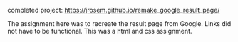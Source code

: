 completed project: https://jrosem.github.io/remake_google_result_page/

The assignment here was to recreate the result page from Google. Links did not have to be functional. This was a html and css assignment.
